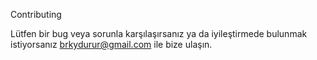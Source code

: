 Contributing

Lütfen bir bug veya sorunla karşılaşırsanız ya da iyileştirmede bulunmak istiyorsanız brkydurur@gmail.com ile bize ulaşın.
